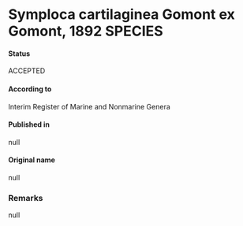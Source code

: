 Symploca cartilaginea Gomont ex Gomont, 1892 SPECIES
=======

#### Status
ACCEPTED

#### According to
Interim Register of Marine and Nonmarine Genera

#### Published in
null

#### Original name
null

### Remarks
null